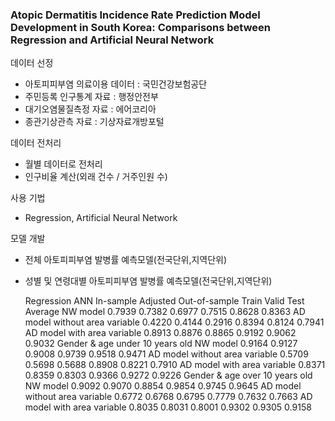 ### Atopic Dermatitis Incidence Rate Prediction Model Development in South Korea: Comparisons between Regression and Artificial Neural Network

데이터 선정
- 아토피피부염 의료이용 데이터 : 국민건강보험공단
- 주민등록 인구통계 자료 : 행정안전부
- 대기오염물질측정 자료 : 에어코리아
- 종관기상관측 자료 : 기상자료개방포털

데이터 전처리
- 월별 데이터로 전처리
- 인구비율 계산(외래 건수 / 거주인원 수)

사용 기법
- Regression, Artificial Neural Network

모델 개발
- 전체 아토피피부염 발병률 예측모델(전국단위,지역단위)
- 성별 및 연령대별 아토피피부염 발병률 예측모델(전국단위,지역단위)

	Regression	ANN
	In-sample	Adjusted	Out-of-sample	Train	Valid	Test
Average	NW model	0.7939	0.7382	0.6977	0.7515	0.8628	0.8363
	AD model
without area variable	0.4220	0.4144	0.2916	0.8394	0.8124	0.7941
	AD model
with area variable	0.8913	0.8876	0.8865	0.9192	0.9062	0.9032
Gender & age under 10 years old	NW model	0.9164	0.9127	0.9008	0.9739	0.9518	0.9471
	AD model
without area variable	0.5709	0.5698	0.5688	0.8908	0.8221	0.7910
	AD model
with area variable	0.8371	0.8359	0.8303	0.9366	0.9272	0.9226
Gender & age over 10 years old	NW model	0.9092	0.9070	0.8854	0.9854	0.9745	0.9645
	AD model
without area variable	0.6772	0.6768	0.6795	0.7779	0.7632	0.7663
	AD model
with area variable	0.8035	0.8031	0.8001	0.9302	0.9305	0.9158
